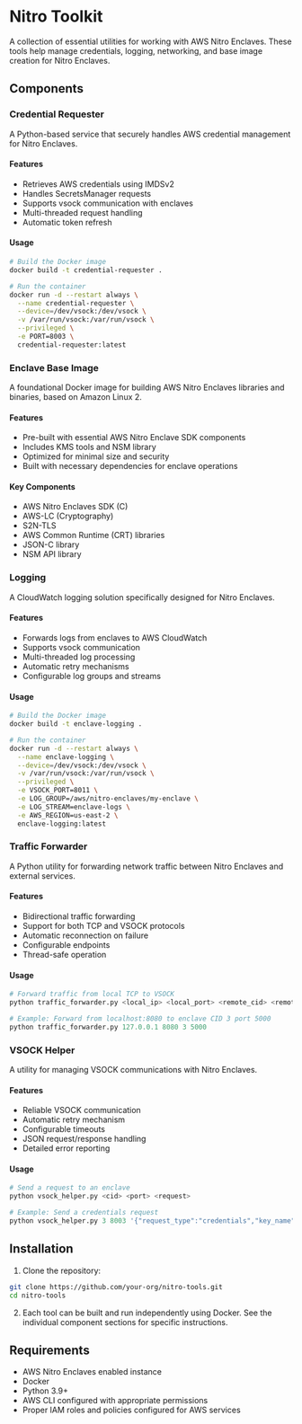 # Nitro Toolkit

A collection of essential utilities for working with AWS Nitro Enclaves. These tools help manage credentials, logging, networking, and base image creation for Nitro Enclaves.

## Components

### Credential Requester

A Python-based service that securely handles AWS credential management for Nitro Enclaves.

#### Features
- Retrieves AWS credentials using IMDSv2
- Handles SecretsManager requests
- Supports vsock communication with enclaves
- Multi-threaded request handling
- Automatic token refresh

#### Usage
```bash
# Build the Docker image
docker build -t credential-requester .

# Run the container
docker run -d --restart always \
  --name credential-requester \
  --device=/dev/vsock:/dev/vsock \
  -v /var/run/vsock:/var/run/vsock \
  --privileged \
  -e PORT=8003 \
  credential-requester:latest
```

### Enclave Base Image

A foundational Docker image for building AWS Nitro Enclaves libraries and binaries, based on Amazon Linux 2.

#### Features
- Pre-built with essential AWS Nitro Enclave SDK components
- Includes KMS tools and NSM library
- Optimized for minimal size and security
- Built with necessary dependencies for enclave operations

#### Key Components
- AWS Nitro Enclaves SDK (C)
- AWS-LC (Cryptography)
- S2N-TLS
- AWS Common Runtime (CRT) libraries
- JSON-C library
- NSM API library

### Logging

A CloudWatch logging solution specifically designed for Nitro Enclaves.

#### Features
- Forwards logs from enclaves to AWS CloudWatch
- Supports vsock communication
- Multi-threaded log processing
- Automatic retry mechanisms
- Configurable log groups and streams

#### Usage
```bash
# Build the Docker image
docker build -t enclave-logging .

# Run the container
docker run -d --restart always \
  --name enclave-logging \
  --device=/dev/vsock:/dev/vsock \
  -v /var/run/vsock:/var/run/vsock \
  --privileged \
  -e VSOCK_PORT=8011 \
  -e LOG_GROUP=/aws/nitro-enclaves/my-enclave \
  -e LOG_STREAM=enclave-logs \
  -e AWS_REGION=us-east-2 \
  enclave-logging:latest
```

### Traffic Forwarder

A Python utility for forwarding network traffic between Nitro Enclaves and external services.

#### Features
- Bidirectional traffic forwarding
- Support for both TCP and VSOCK protocols
- Automatic reconnection on failure
- Configurable endpoints
- Thread-safe operation

#### Usage
```python
# Forward traffic from local TCP to VSOCK
python traffic_forwarder.py <local_ip> <local_port> <remote_cid> <remote_port>

# Example: Forward from localhost:8080 to enclave CID 3 port 5000
python traffic_forwarder.py 127.0.0.1 8080 3 5000
```

### VSOCK Helper

A utility for managing VSOCK communications with Nitro Enclaves.

#### Features
- Reliable VSOCK communication
- Automatic retry mechanism
- Configurable timeouts
- JSON request/response handling
- Detailed error reporting

#### Usage
```python
# Send a request to an enclave
python vsock_helper.py <cid> <port> <request>

# Example: Send a credentials request
python vsock_helper.py 3 8003 '{"request_type":"credentials","key_name":null}'
```

## Installation

1. Clone the repository:
```bash
git clone https://github.com/your-org/nitro-tools.git
cd nitro-tools
```

2. Each tool can be built and run independently using Docker. See the individual component sections for specific instructions.

## Requirements

- AWS Nitro Enclaves enabled instance
- Docker
- Python 3.9+
- AWS CLI configured with appropriate permissions
- Proper IAM roles and policies configured for AWS services

